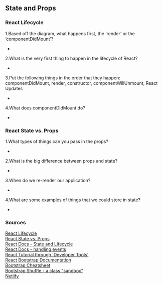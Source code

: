 ## State and Props

### React Lifecycle

1.Based off the diagram, what happens first, the ‘render’ or the ‘componentDidMount’?  
- <br>
2.What is the very first thing to happen in the lifecycle of React?  
- <br>
3.Put the following things in the order that they happen: componentDidMount, render, constructor, componentWillUnmount, React Updates  
- <br>
4.What does componentDidMount do?  
- <br>

### React State vs. Props

1.What types of things can you pass in the props?  
- <br>
2.What is the big difference between props and state?  
- <br>
3.When do we re-render our application?  
- <br>
4.What are some examples of things that we could store in state?  
- <br>

### Sources
[React Lifecycle](https://medium.com/@joshuablankenshipnola/react-component-lifecycle-events-cb77e670a093)<br>
[React State vs. Props](https://www.youtube.com/watch?v=IYvD9oBCuJI)<br>
[React Docs - State and Lifecycle](https://reactjs.org/docs/state-and-lifecycle.html)<br>
[React Docs - handling events](https://reactjs.org/docs/handling-events.html)<br>
[React Tutorial through 'Developer Tools'](https://reactjs.org/tutorial/tutorial.html)<br>
[React Bootstrap Documentation](https://react-bootstrap.github.io/)<br>
[Bootstrap Cheatsheet](https://getbootstrap.com/docs/5.0/examples/cheatsheet/)<br>
[Bootstrap Shuffle - a class "sandbox"](https://bootstrapshuffle.com/classes)<br>
[Netlify](https://www.netlify.com/)<br>